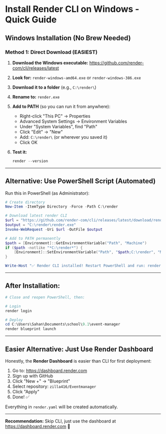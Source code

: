 # Install Render CLI on Windows - Quick Guide

## Windows Installation (No Brew Needed)

### Method 1: Direct Download (EASIEST)

1. **Download the Windows executable:**
   https://github.com/render-com/cli/releases/latest

2. **Look for:** `render-windows-amd64.exe` or `render-windows-386.exe`

3. **Download it to a folder** (e.g., `C:\render\`)

4. **Rename to:** `render.exe`

5. **Add to PATH** (so you can run it from anywhere):
   - Right-click "This PC" → Properties
   - Advanced System Settings → Environment Variables
   - Under "System Variables", find "Path"
   - Click "Edit" → "New"
   - Add: `C:\render\` (or wherever you saved it)
   - Click OK

6. **Test it:**
   ```powershell
   render --version
   ```

---

## Alternative: Use PowerShell Script (Automated)

Run this in PowerShell (as Administrator):

```powershell
# Create directory
New-Item -ItemType Directory -Force -Path C:\render

# Download latest render CLI
$url = "https://github.com/render-com/cli/releases/latest/download/render-windows-amd64.exe"
$output = "C:\render\render.exe"
Invoke-WebRequest -Uri $url -OutFile $output

# Add to PATH permanently
$path = [Environment]::GetEnvironmentVariable("Path", "Machine")
if ($path -notlike "*C:\render*") {
    [Environment]::SetEnvironmentVariable("Path", "$path;C:\render", "Machine")
}

Write-Host "✅ Render CLI installed! Restart PowerShell and run: render --version"
```

---

## After Installation:

```powershell
# Close and reopen PowerShell, then:

# Login
render login

# Deploy
cd C:\Users\Sahan\Documents\school\9.1\event-manager
render blueprint launch
```

---

## Easier Alternative: Just Use Render Dashboard

Honestly, the **Render Dashboard** is easier than CLI for first deployment:

1. Go to: https://dashboard.render.com
2. Sign up with GitHub
3. Click "New +" → "Blueprint"
4. Select repository: `zilla416/Eventmanager`
5. Click "Apply"
6. Done! ✅

Everything in `render.yaml` will be created automatically.

---

**Recommendation:** Skip CLI, just use the dashboard at https://dashboard.render.com 🎯
